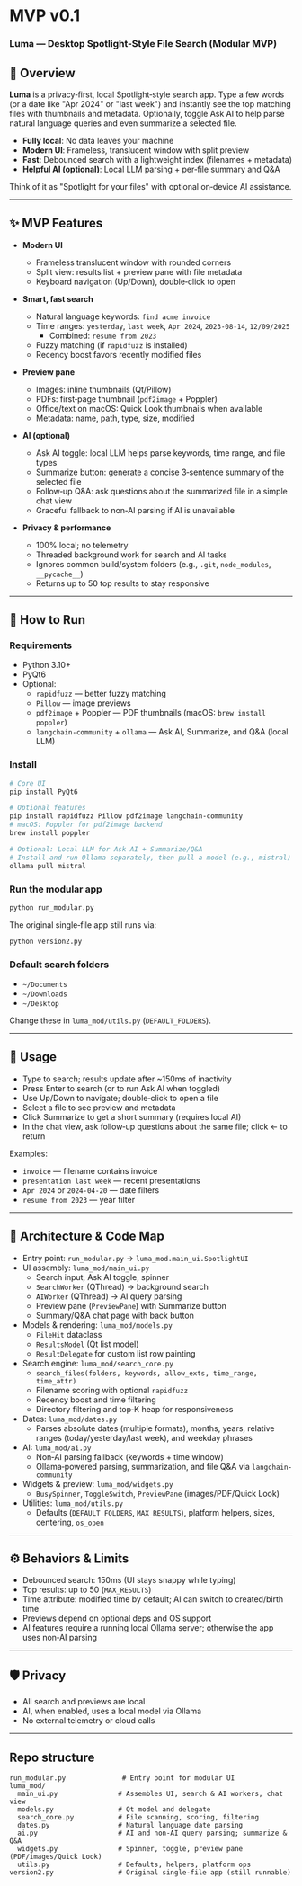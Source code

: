 # MVP v0.1

### Luma — Desktop Spotlight-Style File Search (Modular MVP)

## 🔎 Overview

**Luma** is a privacy‑first, local Spotlight‑style search app. Type a few words (or a date like "Apr 2024" or "last week") and instantly see the top matching files with thumbnails and metadata. Optionally, toggle Ask AI to help parse natural language queries and even summarize a selected file.

- **Fully local**: No data leaves your machine
- **Modern UI**: Frameless, translucent window with split preview
- **Fast**: Debounced search with a lightweight index (filenames + metadata)
- **Helpful AI (optional)**: Local LLM parsing + per‑file summary and Q&A

Think of it as "Spotlight for your files" with optional on‑device AI assistance.

---

## ✨ MVP Features

- **Modern UI**
  - Frameless translucent window with rounded corners
  - Split view: results list + preview pane with file metadata
  - Keyboard navigation (Up/Down), double‑click to open

- **Smart, fast search**
  - Natural language keywords: `find acme invoice`
  - Time ranges: `yesterday`, `last week`, `Apr 2024`, `2023‑08‑14`, `12/09/2025`
    - Combined: `resume from 2023`
  - Fuzzy matching (if `rapidfuzz` is installed)
  - Recency boost favors recently modified files

- **Preview pane**
  - Images: inline thumbnails (Qt/Pillow)
  - PDFs: first‑page thumbnail (`pdf2image` + Poppler)
  - Office/text on macOS: Quick Look thumbnails when available
  - Metadata: name, path, type, size, modified

- **AI (optional)**
  - Ask AI toggle: local LLM helps parse keywords, time range, and file types
  - Summarize button: generate a concise 3‑sentence summary of the selected file
  - Follow‑up Q&A: ask questions about the summarized file in a simple chat view
  - Graceful fallback to non‑AI parsing if AI is unavailable

- **Privacy & performance**
  - 100% local; no telemetry
  - Threaded background work for search and AI tasks
  - Ignores common build/system folders (e.g., `.git`, `node_modules`, `__pycache__`)
  - Returns up to 50 top results to stay responsive

---

## 🚀 How to Run

### Requirements

- Python 3.10+
- PyQt6
- Optional:
    - `rapidfuzz` — better fuzzy matching
    - `Pillow` — image previews
    - `pdf2image` + Poppler — PDF thumbnails (macOS: `brew install poppler`)
  - `langchain-community` + `ollama` — Ask AI, Summarize, and Q&A (local LLM)

### Install

```bash
# Core UI
pip install PyQt6

# Optional features
pip install rapidfuzz Pillow pdf2image langchain-community
# macOS: Poppler for pdf2image backend
brew install poppler

# Optional: Local LLM for Ask AI + Summarize/Q&A
# Install and run Ollama separately, then pull a model (e.g., mistral)
ollama pull mistral
```

### Run the modular app

```bash
python run_modular.py
```

The original single‑file app still runs via:

```bash
python version2.py
```

### Default search folders

- `~/Documents`
- `~/Downloads`
- `~/Desktop`

Change these in `luma_mod/utils.py` (`DEFAULT_FOLDERS`).

---

## 🎯 Usage

- Type to search; results update after ~150ms of inactivity
- Press Enter to search (or to run Ask AI when toggled)
- Use Up/Down to navigate; double‑click to open a file
- Select a file to see preview and metadata
- Click Summarize to get a short summary (requires local AI)
- In the chat view, ask follow‑up questions about the same file; click ← to return

Examples:

- `invoice` — filename contains invoice
- `presentation last week` — recent presentations
- `Apr 2024` or `2024-04-20` — date filters
- `resume from 2023` — year filter

---

## 🧱 Architecture & Code Map

- Entry point: `run_modular.py` → `luma_mod.main_ui.SpotlightUI`
- UI assembly: `luma_mod/main_ui.py`
  - Search input, Ask AI toggle, spinner
  - `SearchWorker` (QThread) → background search
  - `AIWorker` (QThread) → AI query parsing
  - Preview pane (`PreviewPane`) with Summarize button
  - Summary/Q&A chat page with back button
- Models & rendering: `luma_mod/models.py`
  - `FileHit` dataclass
  - `ResultsModel` (Qt list model)
  - `ResultDelegate` for custom list row painting
- Search engine: `luma_mod/search_core.py`
  - `search_files(folders, keywords, allow_exts, time_range, time_attr)`
  - Filename scoring with optional `rapidfuzz`
  - Recency boost and time filtering
  - Directory filtering and top‑K heap for responsiveness
- Dates: `luma_mod/dates.py`
  - Parses absolute dates (multiple formats), months, years, relative ranges (today/yesterday/last week), and weekday phrases
- AI: `luma_mod/ai.py`
  - Non‑AI parsing fallback (keywords + time window)
  - Ollama‑powered parsing, summarization, and file Q&A via `langchain-community`
- Widgets & preview: `luma_mod/widgets.py`
  - `BusySpinner`, `ToggleSwitch`, `PreviewPane` (images/PDF/Quick Look)
- Utilities: `luma_mod/utils.py`
  - Defaults (`DEFAULT_FOLDERS`, `MAX_RESULTS`), platform helpers, sizes, centering, `os_open`

---

## ⚙️ Behaviors & Limits

- Debounced search: 150ms (UI stays snappy while typing)
- Top results: up to 50 (`MAX_RESULTS`)
- Time attribute: modified time by default; AI can switch to created/birth time
- Previews depend on optional deps and OS support
- AI features require a running local Ollama server; otherwise the app uses non‑AI parsing

---

## 🛡️ Privacy

- All search and previews are local
- AI, when enabled, uses a local model via Ollama
- No external telemetry or cloud calls

---

## Repo structure

```
run_modular.py              # Entry point for modular UI
luma_mod/
  main_ui.py               # Assembles UI, search & AI workers, chat view
  models.py                # Qt model and delegate
  search_core.py           # File scanning, scoring, filtering
  dates.py                 # Natural language date parsing
  ai.py                    # AI and non‑AI query parsing; summarize & Q&A
  widgets.py               # Spinner, toggle, preview pane (PDF/images/Quick Look)
  utils.py                 # Defaults, helpers, platform ops
version2.py                # Original single‑file app (still runnable)
```